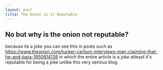 ```yaml
---
layout: post
title: The Onion is it Reputable
---
```


No but why is the onion not reputable?
---
because its a joke you can see this in posts such as
https://www.theonion.com/tucker-carlson-interviews-man-claiming-that-he-and-bara-1850814139
in which the entire article is a joke 
atleast it's reputable for being a joke unlike this very serious blog
